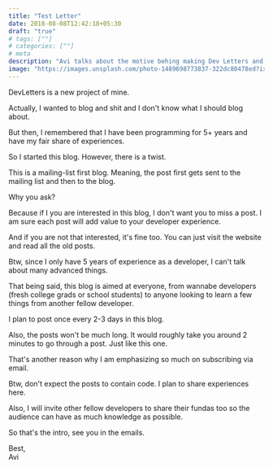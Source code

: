```yaml
---
title: "Test Letter"
date: 2018-08-08T12:42:18+05:30
draft: "true"
# tags: [""]
# categories: [""]
# meta
description: "Avi talks about the motive behing making Dev Letters and what it offers to its readers"
image: "https://images.unsplash.com/photo-1489698773837-322dc80478ed?ixlib=rb-0.3.5&ixid=eyJhcHBfaWQiOjEyMDd9&s=9389cad71970e33823ee4df040d51ae2&auto=format&fit=crop&w=800&q=80"
---
```


DevLetters is a new project of mine.

Actually, I wanted to blog and shit and I don't know what I should blog about.

But then, I remembered that I have been programming for 5+ years and have my fair share of experiences.

So I started this blog. However, there is a twist.

This is a mailing-list first blog. Meaning, the post first gets sent to the mailing list and then to the blog.

Why you ask?

Because if I you are interested in this blog, I don't want you to miss a post. I am sure each post will add value to your developer experience.

And if you are not that interested, it's fine too. You can just visit the website and read all the old posts.

Btw, since I only have 5 years of experience as a developer, I can't talk about many advanced things.

That being said, this blog is aimed at everyone, from wannabe developers (fresh college grads or school students) to anyone looking to learn a 
few things from another fellow developer.

I plan to post once every 2-3 days in this blog.

Also, the posts won't be much long. It would roughly take you around 2 minutes to go through a post. Just like this one.

That's another reason why I am emphasizing so much on subscribing via email.

Btw, don't expect the posts to contain code. I plan to share experiences here. 

Also, I will invite other fellow developers to share their fundas too so the audience can have as much knowledge as possible.

So that's the intro, see you in the emails.

Best,<br>
Avi
